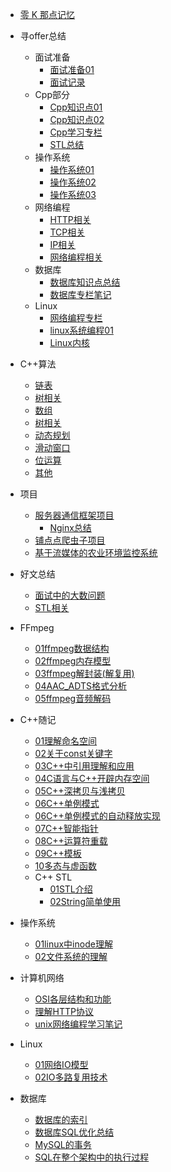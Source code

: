 * [零 K 那点记忆](/README.md)

* 寻offer总结
  * 面试准备  
    * [面试准备01](/寻offer总结/我要进大厂/面试准备01.md)
    * [面试记录](/寻offer总结/我要进大厂/面试记录.md)
  * Cpp部分
    * [Cpp知识点01](/寻offer总结/Cpp基础/Cpp知识点01.md)
    * [Cpp知识点02](/寻offer总结/Cpp基础/Cpp知识点02.md)
    * [Cpp学习专栏](/寻offer总结/Cpp基础/Cpp学习专栏/Cpp学习笔记.md)
    * [STL总结](/寻offer总结/Cpp基础/STL总结.md)
  * 操作系统
    * [操作系统01](/寻offer总结/操作系统/操作系统01.md) 
    * [操作系统02](/寻offer总结/操作系统/操作系统02.md) 
    * [操作系统03](/寻offer总结/操作系统/操作系统03.md) 
  * 网络编程
    * [HTTP相关](/寻offer总结/计算机网络/HTTP相关.md) 
    * [TCP相关](/寻offer总结/计算机网络/TCP相关.md) 
    * [IP相关](/寻offer总结/计算机网络/IP相关.md) 
    * [网络编程相关](/寻offer总结/计算机网络/网络编程相关.md) 
  * 数据库
    * [数据库知识点总结](/寻offer总结/数据库/数据库知识点总结.md) 
    * [数据库专栏笔记](/寻offer总结/数据库/数据库专栏学习/数据库专栏笔记.md) 
  * Linux
    * [网络编程专栏](/寻offer总结/计算机网络/网络编程专栏学习/网络编程学习笔记.md)
    * [linux系统编程01](/寻offer总结/linux编程/Linux系统编程1.md)
    * [Linux内核](/寻offer总结/linux编程/Linux内核.md)

* C++算法
  * [链表](/算法/我要进大厂/链表.md)
  * [树相关](/算法/我要进大厂/树相关.md)
  * [数组](/算法/我要进大厂/数组.md)
  * [树相关](/算法/我要进大厂/树相关.md)
  * [动态规划](/算法/我要进大厂/动态规划.md)
  * [滑动窗口](/算法/我要进大厂/滑动窗口.md)
  * [位运算](/算法/我要进大厂/位运算.md)
  * [其他](/算法/我要进大厂/其他.md)

* 项目
  * [服务器通信框架项目](/Cpp项目/通讯实战项目/note.md)
    * [Nginx总结](/Cpp项目/通讯实战项目/nginx总结.md)
  * [铺点点爬虫子项目](/Cpp项目/铺点点爬虫子项目/projectdoc.md)
  * [基于流媒体的农业环境监控系统](/Cpp项目/基于流媒体的农业环境监控系统/ProjectNote.md)



* 好文总结
  * [面试中的大数问题](/好文总结/面试中的大数问题.md)
  * [STL相关](/好文总结/STL相关.md)
* FFmpeg
  * [01ffmpeg数据结构](/音视频开发/ffmpeg/01ffmpeg数据结构.md)
  * [02ffmpeg内存模型](/音视频开发/ffmpeg/02ffmpeg内存模型.md)
  * [03ffmpeg解封装(解复用)](/音视频开发/ffmpeg/03ffmpeg解封装(解复用).md)
  * [04AAC_ADTS格式分析](/音视频开发/ffmpeg/04AAC_ADTS格式分析.md)
  * [05ffmpeg音频解码](/音视频开发/ffmpeg/05ffmpeg音频解码.md)

* C++随记
  * [01理解命名空间](/C++随记/01理解命名空间.md)
  * [02关于const关键字](/C++随记/02关于const关键字.md)
  * [03C++中引用理解和应用](/C++随记/03C++中引用理解和应用.md)
  * [04C语言与C++开辟内存空间](/C++随记/04C语言与C++开辟内存空间.md)
  * [05C++深拷贝与浅拷贝](/C++随记/05C++深拷贝和浅拷贝.md)
  * [06C++单例模式](/C++随记/06C++单例模式.md)
  * [06C++单例模式的自动释放实现](/C++随记/06C++单例模式的自动释放实现.md)
  * [07C++智能指针](/C++随记/07C++智能指针.md)
  * [08C++运算符重载](/C++随记/08C++运算符重载.md)
  * [09C++模板](/C++随记/09C++模板.md)
  * [10多态与虚函数](/C++随记/10多态与虚函数.md)
  * C++ STL
    * [01STL介绍](/C++随记/STL学习/01STL介绍.md)
    * [02String简单使用](/C++随记/STL学习/02string简单使用.md)

* 操作系统
  * [01linux中inode理解](/操作系统/01linux中inode理解.md)
  * [02文件系统的理解](/操作系统/02文件系统的理解.md)

* 计算机网络
  * [OSI各层结构和功能](/计算机网络/OSI与TcpIp各层的结构和功能.md)
  * [理解HTTP协议](/计算机网络/理解HTTP协议.md)
  * [unix网络编程学习笔记](/计算机网络/unix网络编程学习笔记.md)
  
* Linux
  * [01网络IO模型](/Linux/01网络IO模型.md)
  * [02IO多路复用技术](/Linux/02IO多路复用技术.md)

* 数据库
  * [数据库的索引](/数据库/数据库的索引.md)
  * [数据库SQL优化总结](/数据库/数据库SQL优化总结.md)
  * [MySQL的事务](/数据库/MySQL的事务.md)
  * [SQL在整个架构中的执行过程](/数据库/SQL在整个架构中的执行过程.md)
  

